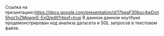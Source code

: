 Ссылка на презинтацию:https://docs.google.com/presentation/d/17beaF30boc4wDvn5hgz1xZMpwgrE-ExQ/edit?rtpof=true
В данном данном ноутбуке продемонстрирован код анализа датасета и SQL запросов в текстовом файле.
